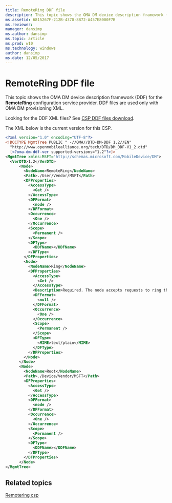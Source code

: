 ```yaml
---
title: RemoteRing DDF file
description: This topic shows the OMA DM device description framework (DDF) for the RemoteRing configuration service provider. DDF files are used only with OMA DM provisioning XML.
ms.assetid: 6815267F-212B-4370-8B72-A457E8000F7B
ms.reviewer: 
manager: dansimp
ms.author: dansimp
ms.topic: article
ms.prod: w10
ms.technology: windows
author: dansimp
ms.date: 12/05/2017
---
```


# RemoteRing DDF file

This topic shows the OMA DM device description framework (DDF) for the **RemoteRing** configuration service provider. DDF files are used only with OMA DM provisioning XML.

Looking for the DDF XML files? See [CSP DDF files download](configuration-service-provider-reference.md#csp-ddf-files-download).

The XML below is the current version for this CSP.

```xml
<?xml version="1.0" encoding="UTF-8"?>
<!DOCTYPE MgmtTree PUBLIC " -//OMA//DTD-DM-DDF 1.2//EN"
  "http://www.openmobilealliance.org/tech/DTD/DM_DDF-V1_2.dtd"
  [<?oma-dm-ddf-ver supported-versions="1.2"?>]>
<MgmtTree xmlns:MSFT="http://schemas.microsoft.com/MobileDevice/DM">
  <VerDTD>1.2</VerDTD>
      <Node>
        <NodeName>RemoteRing</NodeName>
        <Path>./User/Vendor/MSFT</Path>
        <DFProperties>
          <AccessType>
            <Get />
          </AccessType>
          <DFFormat>
            <node />
          </DFFormat>
          <Occurrence>
            <One />
          </Occurrence>
          <Scope>
            <Permanent />
          </Scope>
          <DFType>
            <DDFName></DDFName>
          </DFType>
        </DFProperties>
        <Node>
          <NodeName>Ring</NodeName>
          <DFProperties>
            <AccessType>
              <Get />
            </AccessType>
            <Description>Required. The node accepts requests to ring the device. The supported operation is Exec.</Description>
            <DFFormat>
              <null />
            </DFFormat>
            <Occurrence>
              <One />
            </Occurrence>
            <Scope>
              <Permanent />
            </Scope>
            <DFType>
              <MIME>text/plain</MIME>
            </DFType>
          </DFProperties>
        </Node>
      </Node>
      <Node>
        <NodeName>Root</NodeName>
        <Path>./Device/Vendor/MSFT</Path>
        <DFProperties>
          <AccessType>
            <Get />
          </AccessType>
          <DFFormat>
            <node />
          </DFFormat>
          <Occurrence>
            <One />
          </Occurrence>
          <Scope>
            <Permanent />
          </Scope>
          <DFType>
            <DDFName></DDFName>
          </DFType>
        </DFProperties>
      </Node>
</MgmtTree>
```

## Related topics

[Remotering csp](remotering-csp.md) 

 






